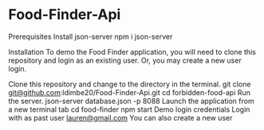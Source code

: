 # Food-Finder-Api
Prerequisites
Install json-server
npm i json-server


Installation
To demo the Food Finder application, you will need to clone this repository and login as an existing user. Or, you may create a new user login.

Clone this repository and change to the directory in the terminal.
git clone git@github.com:ldimbe20/Food-Finder-Api.git
cd forbidden-food-api
Run the server.
json-server database.json -p 8088
Launch the application from a new terminal tab 
cd food-finder
npm start
Demo login credentials
Login with as past user lauren@gmail.com
You can also create a new user
